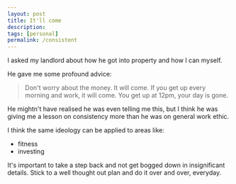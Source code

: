 ```yaml
---
layout: post
title: It'll come
description:
tags: [personal]
permalink: /consistent
---
```


I asked my landlord about how he got into property and how I can myself.

He gave me some profound advice:

> Don't worry about the money. It will come.
> If you get up every morning and work, it will come.
> You get up at 12pm, your day is gone.

He mightn't have realised he was even telling me this, but I think he was giving me a lesson on consistency more than he was on general work ethic.

I think the same ideology can be applied to areas like:
* fitness
* investing

It's important to take a step back and not get bogged down in insignificant details. Stick to a well thought out plan and do it over and over, everyday.
